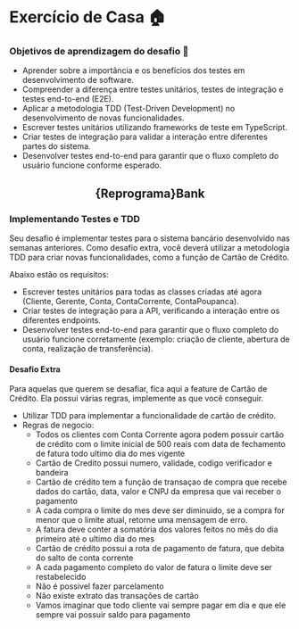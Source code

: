 # Exercício de Casa 🏠 

### Objetivos de aprendizagem do desafio 🎯

- Aprender sobre a importância e os benefícios dos testes  em desenvolvimento de software.
- Compreender a diferença entre testes unitários, testes de integração e testes end-to-end (E2E).
- Aplicar a metodologia TDD (Test-Driven Development) no desenvolvimento de novas funcionalidades.
- Escrever testes unitários utilizando frameworks de teste em TypeScript.
- Criar testes de integração para validar a interação entre diferentes partes do sistema.
- Desenvolver testes end-to-end para garantir que o fluxo completo do usuário funcione conforme esperado.

<h2 align=center> {Reprograma}Bank </h2>
  <h3>Implementando Testes e TDD</h3>

Seu desafio é implementar testes  para o sistema bancário desenvolvido nas semanas anteriores. Como desafio extra, você deverá utilizar a metodologia TDD para criar novas funcionalidades, como a função de Cartão de Crédito.

Abaixo estão os requisitos:

- Escrever testes unitários para todas as classes criadas até agora (Cliente, Gerente, Conta, ContaCorrente, ContaPoupanca).
- Criar testes de integração para a API, verificando a interação entre os diferentes endpoints.
- Desenvolver testes end-to-end para garantir que o fluxo completo do usuário funcione corretamente (exemplo: criação de cliente, abertura de conta, realização de transferência).

#### Desafio Extra
Para aquelas que querem se desafiar, fica aqui a feature de Cartão de Crédito. Ela possui várias regras, implemente as que você conseguir.

- Utilizar TDD para implementar a funcionalidade de cartão de crédito.
- Regras de negocio:
    - Todos os clientes com Conta Corrente agora podem possuir cartão de crédito com o limite inicial de 500 reais com data de fechamento de fatura todo ultimo dia do mes vigente
    - Cartão de Credito possui numero, validade, codigo verificador e bandeira 
    - Cartão de crédito tem a função de transaçao de compra que recebe dados do cartão, data, valor e CNPJ da empresa que vai receber o pagamento
    - A cada compra o limite do mes deve ser diminuido, se a compra for menor que o limite atual, retorne uma mensagem de erro.
    - A fatura deve conter a somatória dos valores feitos no mês do dia primeiro até o ultimo dia do mes
    - Cartão de crédito possui a rota de pagamento de fatura, que debita do salto de conta corrente
    - A cada pagamento completo do valor de fatura o limite deve ser restabelecido
    - Não é possivel fazer parcelamento
    - Não existe extrato das transações de cartão
    - Vamos imaginar que todo cliente vai sempre pagar em dia e que ele sempre vai possuir saldo para pagamento

